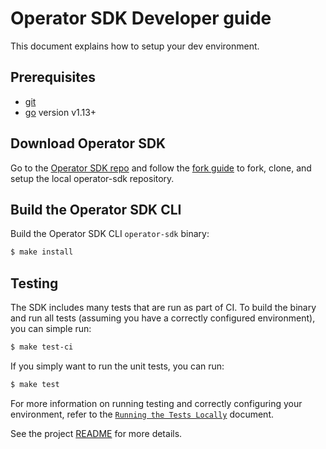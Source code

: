 # Operator SDK Developer guide

This document explains how to setup your dev environment.

## Prerequisites
- [git][git-tool]
- [go][go-tool] version v1.13+

## Download Operator SDK

Go to the [Operator SDK repo][repo-sdk] and follow the [fork guide][fork-guide] to fork, clone, and setup the local operator-sdk repository.
## Build the Operator SDK CLI

Build the Operator SDK CLI `operator-sdk` binary:

```sh
$ make install
```

## Testing

The SDK includes many tests that are run as part of CI.
To build the binary and run all tests (assuming you have a correctly configured environment),
you can simple run:

```sh
$ make test-ci
```

If you simply want to run the unit tests, you can run:

```sh
$ make test
```

For more information on running testing and correctly configuring your environment,
refer to the [`Running the Tests Locally`][running-the-tests] document.

See the project [README][sdk-readme] for more details.

[git-tool]:https://git-scm.com/downloads
[go-tool]:https://golang.org/dl/
[repo-sdk]:https://github.com/operator-framework/operator-sdk
[fork-guide]:https://help.github.com/en/articles/fork-a-repo
[docker-tool]:https://docs.docker.com/install/
[kubectl-tool]:https://kubernetes.io/docs/tasks/tools/install-kubectl/
[sdk-readme]:../../README.md
[running-the-tests]: ./testing/running-the-tests.md
